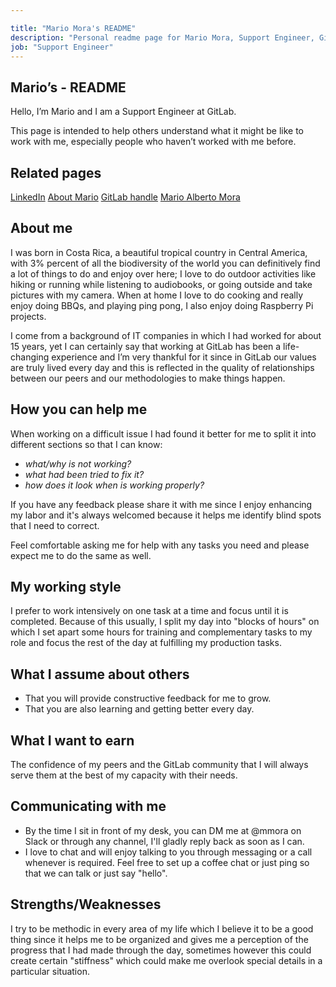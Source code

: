```yaml
---

title: "Mario Mora's README"
description: "Personal readme page for Mario Mora, Support Engineer, GitLab"
job: "Support Engineer"
---
```


<!-- This template will help you build out your very own GitLab README, a great tool for transparently letting others know what it's like to work with you, and how you prefer to be communicated with. Each section is optional. You can remove those you aren't comfortable filling out, and add sections that are germane to you. --> 


## Mario’s - README

Hello, I’m Mario and I am a Support Engineer at GitLab.

This page is intended to help others understand what it might be like to work with me, especially people who haven’t worked with me before.

## Related pages
[LinkedIn](https://www.linkedin.com/in/mario-mora-41ba9361/)
[About Mario](https://about.gitlab.com/company/team/#mmora)
[GitLab handle](https://gitlab.com/mmora)
[Mario Alberto Mora](https://www.marioalbertomora.com/)

## About me

I was born in Costa Rica, a beautiful tropical country in Central America, with 3% percent of all the biodiversity of the world you can definitively find a lot of things to do and enjoy over here; I love to do outdoor activities like hiking or running while listening to audiobooks, or going outside and take pictures with my camera. When at home I love to do cooking and really enjoy doing BBQs, and playing ping pong, I also enjoy doing Raspberry Pi projects.  

I come from a background of IT companies in which I had worked for about 15 years, yet I can certainly say that working at GitLab has been a life-changing experience and I’m very thankful for it since in GitLab our values are truly lived every day and this is reflected in the quality of relationships between our peers and our methodologies to make things happen. 

## How you can help me

When working on a difficult issue I had found it better for me to split it into different sections so that I can know: 

* *what/why is not working?* 
* *what had been tried to fix it?* 
* *how does it look when is working properly?* 

If you have any feedback please share it with me since I enjoy enhancing my labor and it's always welcomed because it helps me identify blind spots that I need to correct.

Feel comfortable asking me for help with any tasks you need and please expect me to do the same as well.


## My working style

I prefer to work intensively on one task at a time and focus until it is completed. Because of this usually, I split my day into "blocks of hours" on which I set apart some hours for training and complementary tasks to my role and focus the rest of the day at fulfilling my production tasks. 

## What I assume about others

* That you will provide constructive feedback for me to grow.
* That you are also learning and getting better every day.

## What I want to earn

The confidence of my peers and the GitLab community that I will always serve them at the best of my capacity with their needs.

## Communicating with me

* By the time I sit in front of my desk, you can DM me at @mmora on Slack or through any channel, I'll gladly reply back as soon as I can.
* I love to chat and will enjoy talking to you through messaging or a call whenever is required. Feel free to set up a coffee chat or just ping so that we can talk or just say "hello".

## Strengths/Weaknesses

I try to be methodic in every area of my life which I believe it to be a good thing since it helps me to be organized and gives me a perception of the progress that I had made through the day, sometimes however this could create certain "stiffness" which could make me overlook special details in a particular situation.
